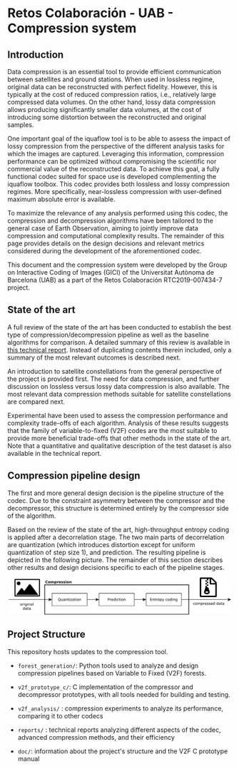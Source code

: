 # Retos Colaboración - UAB - Compression system

## Introduction

Data compression is an essential tool to provide efficient communication between satellites and ground stations. When used in lossless
regime, original data can be reconstructed with perfect fidelity. However, this is typically at the cost of reduced compression ratios, i.e.,
relatively large compressed data volumes. On the other hand, lossy data compression allows producing significantly smaller data
volumes, at the cost of introducing some distortion between the reconstructed and original samples. 

One important goal of the iquaflow tool is to be able to assess the impact of lossy compression from the perspective of the different
analysis tasks for which the images are captured. Leveraging this information, compression performance can be optimized without
compromising the scientific nor commercial value of the reconstructed data. To achieve this goal, a fully functional codec suited for
space use is developed complementing the iquaflow toolbox. This codec provides both lossless and lossy compression regimes. More specifically,
near-lossless compression with user-defined maximum absolute error is available.

To maximize the relevance of any analysis performed using this codec, the compression and decompression algorithms have been
tailored to the general case of Earth Observation, aiming to jointly improve data compression and computational complexity results.
The remainder of this page provides details on the design decisions and relevant metrics considered during the development of the
aforementioned codec.

This document and the compression system were developed by the Group on Interactive Coding of Images (GICI) of the 
Universitat Autònoma de Barcelona (UAB) as a part of the Retos Colaboración RTC2019-007434-7 project.

## State of the art

A full review of the state of the art has been conducted to establish the best type of compression/decompression pipeline as well as the baseline algorithms for comparison. A detailed summary of this review is available in [this technical report](https://github.com/gici-uab/v2f_codec/raw/master/reports/progress_report_202103.pdf). 
Instead of duplicating contents therein included, only a summary of the most relevant outcomes is described next.

An introduction to satellite constellations from the general perspective of the project is provided first. The need for data compression, and further discussion on lossless versus lossy data compression is also available. The most relevant data compression methods suitable for satellite constellations are compared next.

Experimental have been used to assess the compression performance and complexity trade-offs of each algorithm. Analysis of these results suggests that the family of variable-to-fixed (V2F) codes are the most suitable to provide more beneficial trade-offs that other methods in the state of the art. Note that a quantitative and qualitative description of the test dataset is also available in the technical report.


## Compression pipeline design

The first and more general design decision is the pipeline structure of the codec. Due to the constraint asymmetry between the compressor and the decompressor, this structure is determined entirely by the compressor side of the algorithm.

Based on the review of the state of the art, high-throughput entropy coding is applied after a decorrelation stage. The two main parts of decorrelation are quantization (which introduces distortion except for uniform quantization of step size 1), and prediction. The resulting pipeline is depicted in the following picture. The remainder of this section describes other results and design decisions specific to each of the pipeline stages.

![quantization, prediction, and entropy coding](https://github.com/gici-uab/v2f_codec/raw/master/doc/img/quantization_prediction_entropycoding.png)


## Project Structure

This repository hosts updates to the compression tool.

- `forest_generation/`: Python tools used to analyze and design compression pipelines based on Variable to Fixed (V2F) forests.

- `v2f_prototype_c/`: C implementation of the compressor and decompressor prototypes, with all tools needed for building and testing.

- `v2f_analysis/` : compression experiments to analyze its performance, comparing it to other codecs

- `reports/` : technical reports analyzing different aspects of the codec, advanced compression methods, and their efficiency

- `doc/`: information about the project's structure and the V2F C prototype manual
